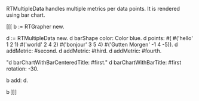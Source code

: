 RTMultipleData handles multiple metrics per data points. It is rendered using bar chart.

[[[ 
b := RTGrapher new.

d := RTMultipleData new.
d barShape color: Color blue.
d points: #( #('hello' 1 2 1) #('world' 2 4 2) #('bonjour' 3 5 4) #('Gutten Morgen' -1 4 -5)).
d addMetric: #second.
d addMetric: #third.
d addMetric: #fourth.

"d barChartWithBarCenteredTitle: #first."
d barChartWithBarTitle: #first rotation: -30.

b add: d.

b
 ]]]